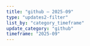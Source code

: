 ```yaml
---
title: "github — 2025-09"
type: "updates2-filter"
list_by: "category_timeframe"
update_category: "github"
timeframe: "2025-09"
---
```

